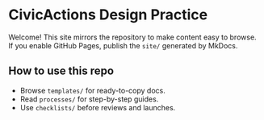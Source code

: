 # CivicActions Design Practice

Welcome! This site mirrors the repository to make content easy to browse.
If you enable GitHub Pages, publish the `site/` generated by MkDocs.

## How to use this repo
- Browse `templates/` for ready-to-copy docs.
- Read `processes/` for step-by-step guides.
- Use `checklists/` before reviews and launches.
